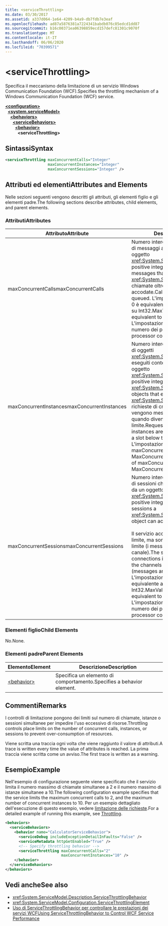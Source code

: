 ```yaml
---
title: <serviceThrottling>
ms.date: 03/30/2017
ms.assetid: a337d064-1e64-4209-b4a9-db7fdb7e3eaf
ms.openlocfilehash: ad87a5876381a7224341babdb076c85edcd1dd87
ms.sourcegitcommit: b16c00371ea06398859ecd157defc81301c9070f
ms.translationtype: MT
ms.contentlocale: it-IT
ms.lasthandoff: 06/06/2020
ms.locfileid: "70399571"
---
```

# \<serviceThrottling>
<span data-ttu-id="556b0-101">Specifica il meccanismo della limitazione di un servizio Windows Communication Foundation (WCF).</span><span class="sxs-lookup"><span data-stu-id="556b0-101">Specifies the throttling mechanism of a Windows Communication Foundation (WCF) service.</span></span>  
  
[**\<configuration>**](../configuration-element.md)\
&nbsp;&nbsp;[**\<system.serviceModel>**](system-servicemodel.md)\
&nbsp;&nbsp;&nbsp;&nbsp;[**\<behaviors>**](behaviors.md)\
&nbsp;&nbsp;&nbsp;&nbsp;&nbsp;&nbsp;[**\<serviceBehaviors>**](servicebehaviors.md)\
&nbsp;&nbsp;&nbsp;&nbsp;&nbsp;&nbsp;&nbsp;&nbsp;[**\<behavior>**](behavior-of-servicebehaviors.md)\
&nbsp;&nbsp;&nbsp;&nbsp;&nbsp;&nbsp;&nbsp;&nbsp;&nbsp;&nbsp;**\<serviceThrottling>**  
  
## <a name="syntax"></a><span data-ttu-id="556b0-102">Sintassi</span><span class="sxs-lookup"><span data-stu-id="556b0-102">Syntax</span></span>  
  
```xml  
<serviceThrottling maxConcurrentCalls="Integer"
                   maxConcurrentInstances="Integer"
                   maxConcurrentSessions="Integer" />
```  
  
## <a name="attributes-and-elements"></a><span data-ttu-id="556b0-103">Attributi ed elementi</span><span class="sxs-lookup"><span data-stu-id="556b0-103">Attributes and Elements</span></span>  
 <span data-ttu-id="556b0-104">Nelle sezioni seguenti vengono descritti gli attributi, gli elementi figlio e gli elementi padre.</span><span class="sxs-lookup"><span data-stu-id="556b0-104">The following sections describe attributes, child elements, and parent elements.</span></span>  
  
### <a name="attributes"></a><span data-ttu-id="556b0-105">Attributi</span><span class="sxs-lookup"><span data-stu-id="556b0-105">Attributes</span></span>  
  
|<span data-ttu-id="556b0-106">Attributo</span><span class="sxs-lookup"><span data-stu-id="556b0-106">Attribute</span></span>|<span data-ttu-id="556b0-107">Descrizione</span><span class="sxs-lookup"><span data-stu-id="556b0-107">Description</span></span>|  
|---------------|-----------------|  
|<span data-ttu-id="556b0-108">maxConcurrentCalls</span><span class="sxs-lookup"><span data-stu-id="556b0-108">maxConcurrentCalls</span></span>|<span data-ttu-id="556b0-109">Numero intero positivo che limita il numero di messaggi attualmente elaborati in un oggetto <xref:System.ServiceModel.ServiceHost>.</span><span class="sxs-lookup"><span data-stu-id="556b0-109">A positive integer that limits the number of messages that currently process across a <xref:System.ServiceModel.ServiceHost>.</span></span> <span data-ttu-id="556b0-110">Le chiamate oltre il limite vengono accodate.</span><span class="sxs-lookup"><span data-stu-id="556b0-110">Calls in excess of the limit are queued.</span></span> <span data-ttu-id="556b0-111">L'impostazione di questo valore su 0 è equivalente alla relativa impostazione su Int32.MaxValue.</span><span class="sxs-lookup"><span data-stu-id="556b0-111">Setting this value to 0 is equivalent to setting it to Int32.MaxValue.</span></span> <span data-ttu-id="556b0-112">L'impostazione predefinita è 16 \* il numero dei processori.</span><span class="sxs-lookup"><span data-stu-id="556b0-112">The default is 16 \* processor count.</span></span>|  
|<span data-ttu-id="556b0-113">maxConcurrentInstances</span><span class="sxs-lookup"><span data-stu-id="556b0-113">maxConcurrentInstances</span></span>|<span data-ttu-id="556b0-114">Numero intero positivo che limita il numero di oggetti <xref:System.ServiceModel.InstanceContext> eseguiti contemporaneamente in un oggetto <xref:System.ServiceModel.ServiceHost>.</span><span class="sxs-lookup"><span data-stu-id="556b0-114">A positive integer that limits the number of <xref:System.ServiceModel.InstanceContext> objects that execute at one time across a <xref:System.ServiceModel.ServiceHost>.</span></span> <span data-ttu-id="556b0-115">Le richieste di creare istanze aggiuntive vengono messe in coda e completate quando diventa disponibile uno slot sotto il limite.</span><span class="sxs-lookup"><span data-stu-id="556b0-115">Requests to create additional instances are queued and complete when a slot below the limit becomes available.</span></span> <span data-ttu-id="556b0-116">L'impostazione predefinita è la somma di maxConcurrentSessions più MaxConcurrentCalls</span><span class="sxs-lookup"><span data-stu-id="556b0-116">The default is the sum of maxConcurrentSessions and MaxConcurrentCalls</span></span>|  
|<span data-ttu-id="556b0-117">maxConcurrentSessions</span><span class="sxs-lookup"><span data-stu-id="556b0-117">maxConcurrentSessions</span></span>|<span data-ttu-id="556b0-118">Numero intero positivo che limita il numero di sessioni che possono essere accettate da un oggetto <xref:System.ServiceModel.ServiceHost>.</span><span class="sxs-lookup"><span data-stu-id="556b0-118">A positive integer that limits the number of sessions a <xref:System.ServiceModel.ServiceHost> object can accept.</span></span><br /><br /> <span data-ttu-id="556b0-119">Il servizio accetterà le connessioni oltre il limite, ma sono attivi solo i canali sotto il limite (i messaggi vengono letti dal canale).</span><span class="sxs-lookup"><span data-stu-id="556b0-119">The service will accept connections in excess of the limit, but only the channels below the limit are active (messages are read from the channel).</span></span> <span data-ttu-id="556b0-120">L'impostazione di questo valore su 0 è equivalente alla relativa impostazione su Int32.MaxValue.</span><span class="sxs-lookup"><span data-stu-id="556b0-120">Setting this value to 0 is equivalent to setting it to Int32.MaxValue.</span></span> <span data-ttu-id="556b0-121">L'impostazione predefinita è 100 \* il numero dei processori.</span><span class="sxs-lookup"><span data-stu-id="556b0-121">The default is 100 \* processor count.</span></span>|  
  
### <a name="child-elements"></a><span data-ttu-id="556b0-122">Elementi figlio</span><span class="sxs-lookup"><span data-stu-id="556b0-122">Child Elements</span></span>  
 <span data-ttu-id="556b0-123">No.</span><span class="sxs-lookup"><span data-stu-id="556b0-123">None.</span></span>  
  
### <a name="parent-elements"></a><span data-ttu-id="556b0-124">Elementi padre</span><span class="sxs-lookup"><span data-stu-id="556b0-124">Parent Elements</span></span>  
  
|<span data-ttu-id="556b0-125">Elemento</span><span class="sxs-lookup"><span data-stu-id="556b0-125">Element</span></span>|<span data-ttu-id="556b0-126">Descrizione</span><span class="sxs-lookup"><span data-stu-id="556b0-126">Description</span></span>|  
|-------------|-----------------|  
|[\<behavior>](behavior-of-endpointbehaviors.md)|<span data-ttu-id="556b0-127">Specifica un elemento di comportamento.</span><span class="sxs-lookup"><span data-stu-id="556b0-127">Specifies a behavior element.</span></span>|  
  
## <a name="remarks"></a><span data-ttu-id="556b0-128">Commenti</span><span class="sxs-lookup"><span data-stu-id="556b0-128">Remarks</span></span>  
 <span data-ttu-id="556b0-129">I controlli di limitazione pongono dei limiti sul numero di chiamate, istanze o sessioni simultanee per impedire l'uso eccessivo di risorse.</span><span class="sxs-lookup"><span data-stu-id="556b0-129">Throttling controls place limits on the number of concurrent calls, instances, or sessions to prevent over-consumption of resources.</span></span>  
  
 <span data-ttu-id="556b0-130">Viene scritta una traccia ogni volta che viene raggiunto il valore di attributi.</span><span class="sxs-lookup"><span data-stu-id="556b0-130">A trace is written every time the value of attributes is reached.</span></span> <span data-ttu-id="556b0-131">La prima traccia viene scritta come un avviso.</span><span class="sxs-lookup"><span data-stu-id="556b0-131">The first trace is written as a warning.</span></span>  
  
## <a name="example"></a><span data-ttu-id="556b0-132">Esempio</span><span class="sxs-lookup"><span data-stu-id="556b0-132">Example</span></span>  
 <span data-ttu-id="556b0-133">Nell'esempio di configurazione seguente viene specificato che il servizio limita il numero massimo di chiamate simultanee a 2 e il numero massimo di istanze simultanee a 10.</span><span class="sxs-lookup"><span data-stu-id="556b0-133">The following configuration example specifies that the service limits the maximum concurrent calls to 2, and the maximum number of concurrent instances to 10.</span></span> <span data-ttu-id="556b0-134">Per un esempio dettagliato dell'esecuzione di questo esempio, vedere [limitazione delle richieste](../../../wcf/samples/throttling.md).</span><span class="sxs-lookup"><span data-stu-id="556b0-134">For a detailed example of running this example, see [Throttling](../../../wcf/samples/throttling.md).</span></span>  
  
```xml  
<behaviors>
  <serviceBehaviors>
    <behavior name="CalculatorServiceBehavior">
      <serviceDebug includeExceptionDetailInFaults="False" />
      <serviceMetadata httpGetEnabled="True" />
      <!-- Specify throttling behavior -->
      <serviceThrottling maxConcurrentCalls="2"
                         maxConcurrentInstances="10" />
    </behavior>
  </serviceBehaviors>
</behaviors>
```  
  
## <a name="see-also"></a><span data-ttu-id="556b0-135">Vedi anche</span><span class="sxs-lookup"><span data-stu-id="556b0-135">See also</span></span>

- <xref:System.ServiceModel.Description.ServiceThrottlingBehavior>
- <xref:System.ServiceModel.Configuration.ServiceThrottlingElement>
- [<span data-ttu-id="556b0-136">Uso di ServiceThrottlingBehavior per controllare le prestazioni dei servizi WCF</span><span class="sxs-lookup"><span data-stu-id="556b0-136">Using ServiceThrottlingBehavior to Control WCF Service Performance</span></span>](../../../wcf/feature-details/using-servicethrottlingbehavior-to-control-wcf-service-performance.md)
